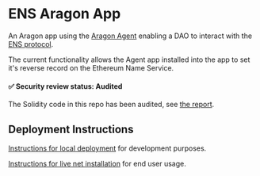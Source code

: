 # ENS Aragon App

An Aragon app using the [Aragon Agent](https://github.com/aragon/aragon-apps/tree/master/apps/agent) enabling a DAO to 
interact with the [ENS protocol](https://ens.domains/). 

The current functionality allows the Agent app installed into the app to set it's reverse record on the Ethereum Name Service.

#### :white_check_mark: Security review status: Audited  
The Solidity code in this repo has been audited, see [the report](https://github.com/empowerthedao/ens-aragon-app/tree/master/audit).

## Deployment Instructions

[Instructions for local deployment](https://github.com/empowerthedao/ens-aragon-app/blob/master/local-install.md)
for development purposes.

[Instructions for live net installation](https://github.com/empowerthedao/ens-aragon-app/blob/master/ens-aragon-app/fresh-install.md)
for end user usage. 
